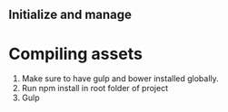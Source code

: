 ## Initialize and manage




# Compiling assets
1. Make sure to have gulp and bower installed globally.
2. Run npm install in root folder of project
3. Gulp


